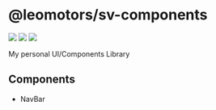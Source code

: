 # @leomotors/sv-components

[![](https://img.shields.io/npm/v/@leomotors/sv-components.svg?maxAge=3600)](https://www.npmjs.com/package/@leomotors/sv-components)
[![](https://img.shields.io/npm/dt/@leomotors/sv-components.svg?maxAge=3600)](https://www.npmjs.com/package/@leomotors/sv-components)
[![](https://github.com/Leomotors/sv-components/actions/workflows/tests.yml/badge.svg)](https://github.com/Leomotors/sv-components/actions)

My personal UI/Components Library

## Components

- NavBar
